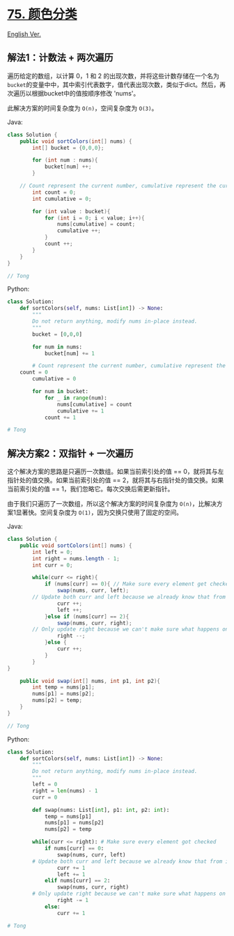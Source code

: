 # [75. 颜色分类]()

[English Ver.](/Solution/0075_Sort_Colors.md)

## 解法1：计数法 + 两次遍历

遍历给定的数组，以计算 0，1 和 2 的出现次数，并将这些计数存储在一个名为 `bucket`的变量中中，其中索引代表数字，值代表出现次数，类似于dict。然后，再次遍历以根据bucket中的值按顺序修改 'nums'。

此解决方案的时间复杂度为 `O(n)`，空间复杂度为 `O(3)`。

Java:

```java
class Solution {
    public void sortColors(int[] nums) {
        int[] bucket = {0,0,0};

        for (int num : nums){
            bucket[num] ++;
        }

	// Count represent the current number, cumulative represent the current index
        int count = 0;
        int cumulative = 0;

        for (int value : bucket){
            for (int i = 0; i < value; i++){
                nums[cumulative] = count;
                cumulative ++;
            }
            count ++;
        }
    }
}

// Tong
```

Python:

```python
class Solution:
    def sortColors(self, nums: List[int]) -> None:
        """
        Do not return anything, modify nums in-place instead.
        """
        bucket = [0,0,0]

        for num in nums:
            bucket[num] += 1

      	# Count represent the current number, cumulative represent the current index
	count = 0
        cumulative = 0

        for num in bucket:
            for _ in range(num):
                nums[cumulative] = count
                cumulative += 1
            count += 1

# Tong
```

## 解决方案2：双指针 + 一次遍历

这个解决方案的思路是只遍历一次数组。如果当前索引处的值 == 0，就将其与左指针处的值交换。如果当前索引处的值 == 2，就将其与右指针处的值交换。如果当前索引处的值 == 1，我们忽略它。每次交换后需更新指针。

由于我们只遍历了一次数组，所以这个解决方案的时间复杂度为 `O(n)`，比解决方案1显著快。空间复杂度为 `O(1)`，因为交换只使用了固定的空间。

Java:

```java
class Solution {
    public void sortColors(int[] nums) {
        int left = 0;
        int right = nums.length - 1;
        int curr = 0;

        while(curr <= right){
            if (nums[curr] == 0){ // Make sure every element get checked
                swap(nums, curr, left);
		// Update both curr and left because we already know that from index 0 to left are all 0s
                curr ++;
                left ++;
            }else if (nums[curr] == 2){
                swap(nums, curr, right);
		// Only update right because we can't make sure what happens on the left part
                right --;
            }else {
                curr ++;
            }
        }
}

    public void swap(int[] nums, int p1, int p2){
        int temp = nums[p1];
        nums[p1] = nums[p2];
        nums[p2] = temp;
    }
}

// Tong
```

Python:

```python
class Solution:
    def sortColors(self, nums: List[int]) -> None:
        """
        Do not return anything, modify nums in-place instead.
        """
        left = 0
        right = len(nums) - 1
        curr = 0

        def swap(nums: List[int], p1: int, p2: int):
            temp = nums[p1]
            nums[p1] = nums[p2]
            nums[p2] = temp

        while(curr <= right): # Make sure every element got checked
            if nums[curr] == 0:
                swap(nums, curr, left)
		# Update both curr and left because we already know that from index 0 to left are all 0s
                curr += 1
                left += 1
            elif nums[curr] == 2:
                swap(nums, curr, right)
		# Only update right because we can't make sure what happens on the left part
                right -= 1
            else:
                curr += 1

# Tong
```
